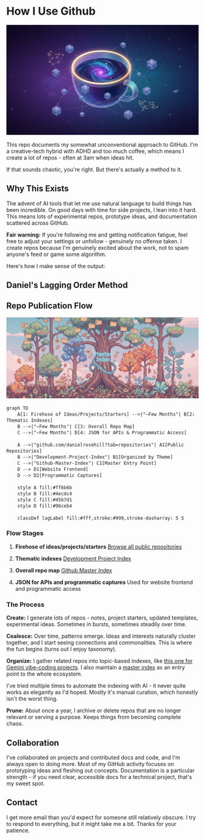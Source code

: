 # How I Use Github

![alt text](images/2.png)

This repo documents my somewhat unconventional approach to GitHub. I'm a creative-tech hybrid with ADHD and too much coffee, which means I create a lot of repos - often at 3am when ideas hit.

If that sounds chaotic, you're right. But there's actually a method to it.

## Why This Exists

The advent of AI tools that let me use natural language to build things has been incredible. On good days with time for side projects, I lean into it hard. This means lots of experimental repos, prototype ideas, and documentation scattered across GitHub.

**Fair warning:** If you're following me and getting notification fatigue, feel free to adjust your settings or unfollow - genuinely no offense taken. I create repos because I'm genuinely excited about the work, not to spam anyone's feed or game some algorithm.

Here's how I make sense of the output:

## Daniel's Lagging Order Method

## Repo Publication Flow

![alt text](images/1.png)

```mermaid
graph TD
    A[1: Firehose of Ideas/Projects/Starters] -->|"~Few Months"| B[2: Thematic Indexes]
    B -->|"~Few Months"| C[3: Overall Repo Map]
    C -->|"~Few Months"| D[4: JSON for APIs & Programmatic Access]

    A -->|"github.com/danielrosehill?tab=repositories"| A1[Public Repositories]
    B -->|"Development-Project-Index"| B1[Organized by Theme]
    C -->|"Github-Master-Index"| C1[Master Entry Point]
    D --> D1[Website Frontend]
    D --> D2[Programmatic Captures]

    style A fill:#ff6b6b
    style B fill:#4ecdc4
    style C fill:#45b7d1
    style D fill:#96ceb4

    classDef lagLabel fill:#fff,stroke:#999,stroke-dasharray: 5 5
```

### Flow Stages

1. **Firehose of ideas/projects/starters**
   [Browse all public repositories](https://github.com/danielrosehill?tab=repositories&q=&type=public&language=&sort=)

2. **Thematic indexes**
   [Development Project Index](https://github.com/danielrosehill/Development-Project-Index)

3. **Overall repo map**
   [Github Master Index](https://github.com/danielrosehill/Github-Master-Index)

4. **JSON for APIs and programmatic captures**
   Used for website frontend and programmatic access

### The Process

**Create:** I generate lots of repos - notes, project starters, updated templates, experimental ideas. Sometimes in bursts, sometimes steadily over time.

**Coalesce:** Over time, patterns emerge. Ideas and interests naturally cluster together, and I start seeing connections and commonalities. This is where the fun begins (turns out I enjoy taxonomy).

**Organize:** I gather related repos into topic-based indexes, like [this one for Gemini vibe-coding projects](https://github.com/danielrosehill/Gemini-Vibe-Coding-Projects). I also maintain a [master index](https://github.com/danielrosehill/Github-Master-Index) as an entry point to the whole ecosystem.

I've tried multiple times to automate the indexing with AI - it never quite works as elegantly as I'd hoped. Mostly it's manual curation, which honestly isn't the worst thing.

**Prune:** About once a year, I archive or delete repos that are no longer relevant or serving a purpose. Keeps things from becoming complete chaos. 

## Collaboration

I've collaborated on projects and contributed docs and code, and I'm always open to doing more. Most of my GitHub activity focuses on prototyping ideas and fleshing out concepts. Documentation is a particular strength - if you need clear, accessible docs for a technical project, that's my sweet spot.

## Contact

I get more email than you'd expect for someone still relatively obscure. I try to respond to everything, but it might take me a bit. Thanks for your patience.

